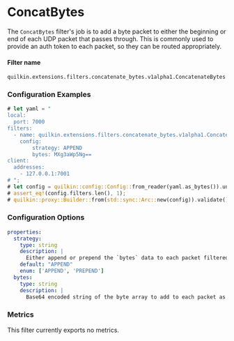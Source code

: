 # ConcatBytes

The `ConcatBytes` filter's job is to add a byte packet to either the beginning or end of each UDP packet that passes
through. This is commonly used to provide an auth token to each packet, so they can be routed appropriately.  

#### Filter name
```text
quilkin.extensions.filters.concatenate_bytes.v1alpha1.ConcatenateBytes
```

### Configuration Examples
```rust
# let yaml = "
local:
  port: 7000
filters:
  - name: quilkin.extensions.filters.concatenate_bytes.v1alpha1.ConcatenateBytes
    config:
        strategy: APPEND
        bytes: MXg3aWp5Ng==
client:
  addresses:
    - 127.0.0.1:7001
# ";
# let config = quilkin::config::Config::from_reader(yaml.as_bytes()).unwrap();
# assert_eq!(config.filters.len(), 1);
# quilkin::proxy::Builder::from(std::sync::Arc::new(config)).validate().unwrap();
```

### Configuration Options

```yaml
properties:
  strategy:
    type: string
    description: |
      Either append or prepend the `bytes` data to each packet filtered.
    default: "APPEND"
    enum: ['APPEND', 'PREPEND']
  bytes:
    type: string
    description: |
      Base64 encoded string of the byte array to add to each packet as it is filtered.  
```

### Metrics

This filter currently exports no metrics.
